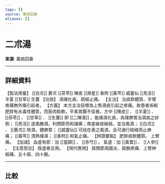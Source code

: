 ```yaml
---
tags: []
source: 萬病回春
aliases: []
---
```


# 二朮湯

**來源**: 萬病回春  

---

## 詳細資料
【製法用量】 [[白朮]] 蒼朮 [[茯苓]] 陳皮 [[南星]] 香附 [[黃芩]] 威靈仙 [[羌活]] 半夏 [[甘草]] 生薑
【功效】
濕燥化痰、疏經止痛。
【主治】
治痰飲體質、手臂疼痛無外傷引起者。
【方義】
本方主治目標為上焦濕痰引起之疼痛。故患者係較肥胖有水毒性體質，而筋肉鬆軟，平素胃腸不佳者。方中 [[陳皮]] 、 [[半夏]] 、 [[茯苓]] 、 [[甘草]] 、 [[生薑]] 即 [[二陳湯]] ，能燥濕化痰，為理脾胃治濕痰之妙劑； [[羌活]] 逐風勝濕，利關節而和諸痛；南星破痰破結，並治風濕； [[白朮]] 、 [[蒼朮]] 除濕，健脾胃； [[威靈仙]] 可祛在表之風濕，且可通行經絡而止痹痛； [[黃芩]] 清熱燥濕； [[香附]] 和氣止痛。
【辨證要點】
肥胖痰飲體質。
上臂痛。
【加減】
血虛有瘀：加 [[當歸]] 、 [[赤芍]] 。
氣虛：加 [[黃耆]] 、 [[人參]] 。
【注意禁忌】
陰虛者忌用。
【現代應用】
肩關節周圍炎、肩腕疼痛、上臂神經痛、五十肩、四十腕。

---

## 比較
